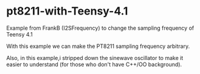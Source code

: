 # pt8211-with-Teensy-4.1

Example from FrankB (I2SFrequency) to change the sampling frequency of Teensy 4.1

With this example we can make the PT8211 sampling frequency arbitrary.

Also, in this example,i stripped down the sinewave oscillator to make it easier to understand (for those who don't have C++/OO background).
